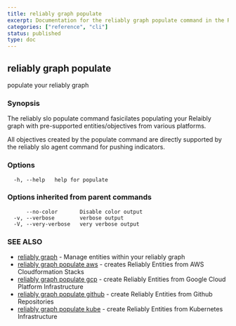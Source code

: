 ```yaml
---
title: reliably graph populate
excerpt: Documentation for the reliably graph populate command in the Reliably CLI
categories: ["reference", "cli"]
status: published
type: doc
---
```

## reliably graph populate

populate your reliably graph

### Synopsis

The reliably slo populate command fasicilates populating your Relaibly graph
with pre-supported entities/objectives from various platforms. 

All objectives created by the populate command are directly supported
by the reliably slo agent command for pushing indicators.


### Options

```
  -h, --help   help for populate
```

### Options inherited from parent commands

```
      --no-color       Disable color output
  -v, --verbose        verbose output
  -V, --very-verbose   very verbose output
```

### SEE ALSO

* [reliably graph](/docs/reference/cli/reliably-graph/)	 - Manage entities within your reliably graph
* [reliably graph populate aws](/docs/reference/cli/reliably-graph-populate-aws/)	 - creates Reliably Entities from AWS Cloudformation Stacks
* [reliably graph populate gcp](/docs/reference/cli/reliably-graph-populate-gcp/)	 - create Reliably Entities from Google Cloud Platform Infrastructure
* [reliably graph populate github](/docs/reference/cli/reliably-graph-populate-github/)	 - create Reliably Entities from Github Repositories
* [reliably graph populate kube](/docs/reference/cli/reliably-graph-populate-kube/)	 - create Reliably Entities from Kubernetes Infrastructure

